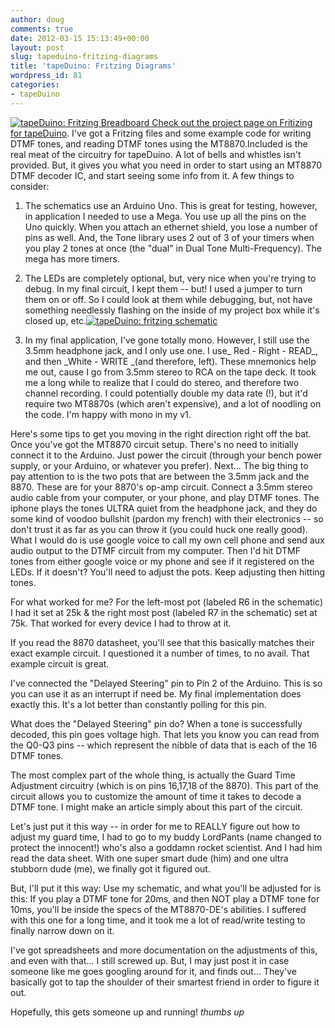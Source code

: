 ```yaml
---
author: doug
comments: true
date: 2012-03-15 15:13:49+00:00
layout: post
slug: tapeduino-fritzing-diagrams
title: 'tapeDuino: Fritzing Diagrams'
wordpress_id: 81
categories:
- tapeDuino
---
```


[![tapeDuino: Fritzing Breadboard](http://dougbtv.com/wp-content/uploads/2012/03/td-fritzing-breadboard-300x247.png)](http://dougbtv.com/wp-content/uploads/2012/03/td-fritzing-breadboard.png)[ Check out the project page on Fritizing for tapeDuino](http://fritzing.org/projects/arduino-dtmf-encoderdecoder-tapeduino/). I've got a Fritzing files and some example code for writing DTMF tones, and reading DTMF tones using the MT8870.Included is the real meat of the circuitry for tapeDuino. A lot of bells and whistles isn't provided. But, it gives you what you need in order to start using an MT8870 DTMF decoder IC, and start seeing some info from it.
A few things to consider:

1. The schematics use an Arduino Uno. This is great for testing, however, in application I needed to use a Mega. You use up all the pins on the Uno quickly. When you attach an ethernet shield, you lose a number of pins as well. And, the Tone library uses 2 out of 3 of your timers when you play 2 tones at once (the "dual" in Dual Tone Multi-Frequency). The mega has more timers.

2. The LEDs are completely optional, but, very nice when you're trying to debug. In my final circuit, I kept them -- but! I used a jumper to turn them on or off. So I could look at them while debugging, but, not have something needlessly flashing on the inside of my project box while it's closed up, etc.[![tapeDuino: fritzing schematic](http://dougbtv.com/wp-content/uploads/2012/03/td-fritizing-scheme-300x133.png)](http://dougbtv.com/wp-content/uploads/2012/03/td-fritizing-scheme.png)

3. In my final application, I've gone totally mono. However, I still use the 3.5mm headphone jack, and I only use one. I use_ Red - Right - READ_, and then _White - WRITE _(and therefore, left). These mnemonics help me out, cause I go from 3.5mm stereo to RCA on the tape deck. It took me a long while to realize that I could do stereo, and therefore two channel recording. I could potentially double my data rate (!), but it'd require two MT8870s (which aren't expensive), and a lot of noodling on the code. I'm happy with mono in my v1.



Here's some tips to get you moving in the right direction right off the bat. Once you've got the MT8870 circuit setup. There's no need to initially connect it to the Arduino. Just power the circuit (through your bench power supply, or your Arduino, or whatever you prefer). Next... The big thing to pay attention to is the two pots that are between the 3.5mm jack and the 8870. These are for your 8870's op-amp circuit. Connect a 3.5mm stereo audio cable from your computer, or your phone, and play DTMF tones. The iphone plays the tones ULTRA quiet from the headphone jack, and they do some kind of voodoo bullshit (pardon my french) with their electronics -- so don't trust it as far as you can throw it (you could huck one really good). What I would do is use google voice to call my own cell phone and send aux audio output to the DTMF circuit from my computer. Then I'd hit DTMF tones from either google voice or my phone and see if it registered on the LEDs. If it doesn't? You'll need to adjust the pots. Keep adjusting then hitting tones.

For what worked for me? For the left-most pot (labeled R6 in the schematic) I had it set at 25k & the right most post (labeled R7 in the schematic) set at 75k. That worked for every device I had to throw at it.

If you read the 8870 datasheet, you'll see that this basically matches their exact example circuit. I questioned it a number of times, to no avail. That example circuit is great.

I've connected the "Delayed Steering" pin to Pin 2 of the Arduino. This is so you can use it as an interrupt if need be. My final implementation does exactly this. It's a lot better than constantly polling for this pin.

What does the "Delayed Steering" pin do? When a tone is successfully decoded, this pin goes voltage high. That lets you know you can read from the Q0-Q3 pins -- which represent the nibble of data that is each of the 16 DTMF tones.

The most complex part of the whole thing, is actually the Guard Time Adjustment circuitry (which is on pins 16,17,18 of the 8870). This part of the circuit allows you to customize the amount of time it takes to decode a DTMF tone. I might make an article simply about this part of the circuit.

Let's just put it this way -- in order for me to REALLY figure out how to adjust my guard time, I had to go to my buddy LordPants (name changed to protect the innocent!) who's also a goddamn rocket scientist. And I had him read the data sheet. With one super smart dude (him) and one ultra stubborn dude (me), we finally got it figured out.

But, I'll put it this way: Use my schematic, and what you'll be adjusted for is this: If you play a DTMF tone for 20ms, and then NOT play a DTMF tone for 10ms, you'll be inside the specs of the MT8870-DE's abilities. I suffered with this one for a long time, and it took me a lot of read/write testing to finally narrow down on it.

I've got spreadsheets and more documentation on the adjustments of this, and even with that... I still screwed up. But, I may just post it in case someone like me goes googling around for it, and finds out... They've basically got to tap the shoulder of their smartest friend in order to figure it out.

Hopefully, this gets someone up and running! *thumbs up*




